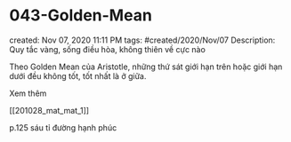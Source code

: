# 043-Golden-Mean

created: Nov 07, 2020 11:11 PM
tags: #created/2020/Nov/07
Description: Quy tắc vàng, sống điều hòa, không thiên về cực nào

Theo Golden Mean của Aristotle, những thứ sát giới hạn trên hoặc giới hạn dưới đều không tốt, tốt nhất là ở giữa. 

Xem thêm

[[201028_mat_mat_1]] 

p.125 sáu tỉ đường hạnh phúc